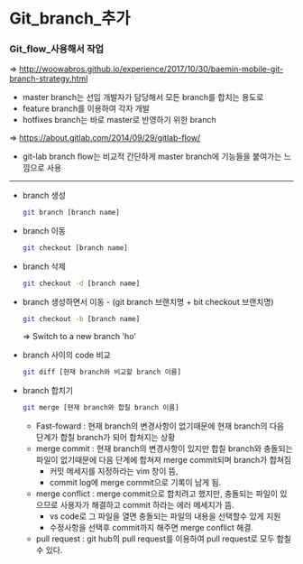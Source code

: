 # Git_branch_추가

### Git_flow_사용해서 작업

=> <http://woowabros.github.io/experience/2017/10/30/baemin-mobile-git-branch-strategy.html>

* master branch는 선임 개발자가 담당해서 모든 branch를 합치는 용도로
* feature branch를 이용하여 각자 개발
* hotfixes branch는 바로 master로 반영하기 위한 branch



=> <https://about.gitlab.com/2014/09/29/gitlab-flow/>

* git-lab branch flow는 비교적 간단하게 master branch에 기능들을 붙여가는 느낌으로 사용

--------------------------------------------------------------------------

* branch 생성

  ```bash
  git branch [branch name]
  ```

* branch 이동

  ```bash
  git checkout [branch name]
  ```

* branch 삭제

  ```bash
  git checkout -d [branch name]
  ```

* branch 생성하면서 이동 - (git branch 브랜치명 + bit checkout 브랜치명)

  ```bash
  git checkout -b [branch name]
  ```

  => Switch to a new branch 'ho'

* branch 사이의 code 비교

  ```bash
  git diff [현재 branch와 비교할 branch 이름]
  ```

* branch 합치기

  ```bash
  git merge [현재 branch와 합칠 branch 이름]
  ```

  * Fast-foward : 현재 branch의 변경사항이 없기때문에 현재 branch의 다음 단계가 합칠 branch가 되어 합쳐지는 상황
  * merge commit : 현재 branch의 변경사항이 있지만 합칠 branch와 충돌되는 파일이 없기때문에 다음 단계에 합쳐져 merge commit되며 branch가 합쳐짐
    * 커밋 메세지를 지정하라는 vim 창이 뜸,
    * commit log에 merge commit으로 기록이 남게 됨.
  * merge conflict : merge commit으로 합치려고 했지만, 충돌되는 파일이 있으므로 사용자가 해결하고 commit  하라는 에러 메세지가 뜸.
    * vs code로 그 파일을 열면 충돌되는 파일의 내용을 선택할수 있게 지원
    * 수정사항을 선택후 commit까지 해주면 merge conflict 해결.
  * pull request : git hub의 pull request를 이용하여 pull request로 모두 합칠수 있다.